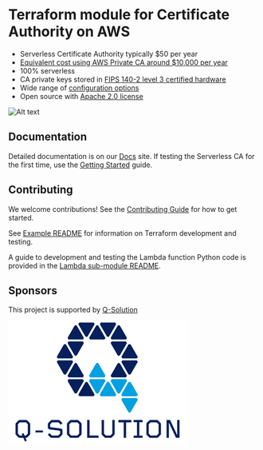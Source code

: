 # Terraform module for Certificate Authority on AWS
* Serverless Certificate Authority typically $50 per year
* [Equivalent cost using AWS Private CA around $10,000 per year](https://serverlessca.com/faq/#how-did-you-work-out-the-cost-comparison-with-aws-private-ca)
* 100% serverless
* CA private keys stored in [FIPS 140-2 level 3 certified hardware](https://aws.amazon.com/about-aws/whats-new/2023/05/aws-kms-hsm-fips-security-level-3)
* Wide range of [configuration options](https://serverlessca.com/options/)
* Open source with [Apache 2.0 license](./LICENSE.md)

![Alt text](docs/images/ca-architecture-options.png?raw=true "CA architecture")

## Documentation
Detailed documentation is on our [Docs](https://serverlessca.com) site. If testing the Serverless CA for the first time, use the [Getting Started](https://serverlessca.com/getting-started/) guide.

## Contributing
We welcome contributions! See the [Contributing Guide](CONTRIBUTING.md) for how to get started.

See [Example README](./examples/default/README.md) for information on Terraform development and testing.

A guide to development and testing the Lambda function Python code is provided in the [Lambda sub-module README](/modules/terraform-aws-ca-lambda/README.MD).

## Sponsors
This project is supported by [Q-Solution](https://www.q-solution.co.uk)

![Alt text](docs/images/q-solution.png?raw=true "Q-Solution")